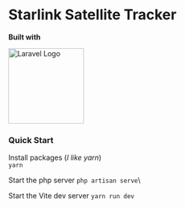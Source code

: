# Starlink Satellite Tracker

**Built with**
<p><a href="https://laravel.com" target="_blank"><img src="https://raw.githubusercontent.com/laravel/art/master/logo-lockup/5%20SVG/2%20CMYK/1%20Full%20Color/laravel-logolockup-cmyk-red.svg" width="150" alt="Laravel Logo"></a></p>


### Quick Start
Install packages (*I like yarn*)\
`yarn`

Start the php server
`php artisan serve`\

Start the Vite dev server
`yarn run dev`
